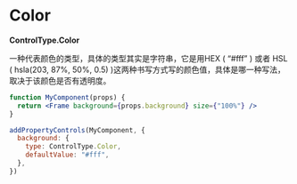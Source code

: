 # Color

**ControlType.Color**

一种代表颜色的类型，具体的类型其实是字符串，它是用HEX \( “\#fff” \) 或者 HSL \( hsla\(203, 87%, 50%, 0.5\) \)这两种书写方式写的颜色值，具体是哪一种写法，取决于该颜色是否有透明度。

```jsx
function MyComponent(props) {
  return <Frame background={props.background} size={"100%"} />
}

addPropertyControls(MyComponent, {
  background: {
    type: ControlType.Color,
    defaultValue: "#fff",
  },
})
```



